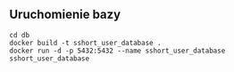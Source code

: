 ## Uruchomienie bazy

```
cd db
docker build -t sshort_user_database .
docker run -d -p 5432:5432 --name sshort_user_database sshort_user_database
```